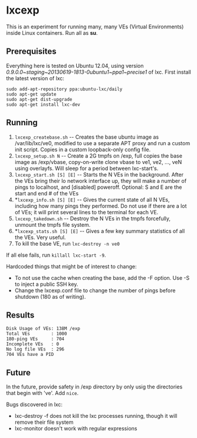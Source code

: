 lxcexp
======
This is an experiment for running many, many VEs (Virtual Environments) inside Linux containers. Run all as **su**.

## Prerequisites ##
Everything here is tested on Ubuntu 12.04, using version *0.9.0.0~staging~20130619-1813-0ubuntu1~ppa1~precise1* of lxc.
First install the latest version of lxc:

```Shell
sudo add-apt-repository ppa:ubuntu-lxc/daily
sudo apt-get update
sudo apt-get dist-upgrade
sudo apt-get install lxc-dev
```

## Running ##

1. `lxcexp_createbase.sh` -- Creates the base ubuntu image as /var/lib/lxc/ve0, modified to use 
   a separate APT proxy and run a custom init script. Copies in a custom loopback-only config file.
2. `lxcexp_setup.sh N`    -- Create a 2G tmpfs on /exp, full copies the base image as /exp/vbase,
   copy-on-write clone vbase to ve1, ve2, ..., veN using overlayfs. Will sleep for a period between lxc-start's.
3. `lxcexp_start.sh [S] [E]`    -- Starts the N VEs in the background. After the VEs bring their lo network interface up,
   they will make a number of pings to localhost, and [disabled] poweroff. Optional: S and E are the start and end # of the VEs
4. *`lxcexp_info.sh [S] [E]`     -- Gives the current state of all N VEs, including how many pings they performed.
   Do not use if there are a lot of VEs; it will print several lines to the terminal for each VE.
5. `lxcexp_takedown.sh` -- Destroy the N VEs in the tmpfs forcefully, unmount the tmpfs file system.
6. *`lxcexp_stats.sh [S] [E]`     -- Gives a few key summary statistics of all the VEs.  Very useful.
7. To kill the base VE, run `lxc-destroy -n ve0`

If all else fails, run `killall lxc-start -9`.

Hardcoded things that might be of interest to change:

* To not use the cache when creating the base, add the -F option. Use -S to inject a public SSH key.
* Change the lxcexp.conf file to change the number of pings before shutdown (180 as of writing).


## Results ##

	Disk Usage of VEs: 138M /exp
	Total VEs        : 1000
	180-ping VEs     : 704
	Incomplete VEs   : 0
	No log file VEs  : 296
	704 VEs have a PID

## Future ##
In the future, provide safety in /exp directory by only usig the directories that begin with 've'.
Add `nice`.

Bugs discovered in lxc:

* lxc-destroy -f does not kill the lxc processes running, though it will remove their file system
* lxc-monitor doesn't work with regular expressions

